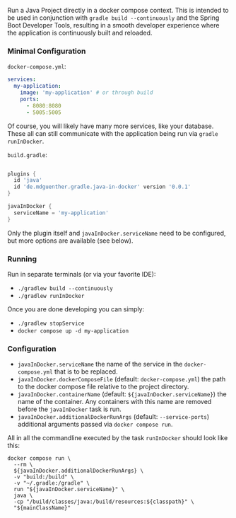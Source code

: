 
Run a Java Project directly in a docker compose context. This is intended to be used in conjunction with `gradle build --continuously` and the Spring Boot Developer Tools, resulting in a smooth developer experience where the application is continuously built and reloaded.

### Minimal Configuration

`docker-compose.yml`:
```yml ()
services:
  my-application:
    image: 'my-application' # or through build
    ports:
      - 8080:8080
      - 5005:5005
```
Of course, you will likely have many more services, like your database. These all can still communicate with the application being run via `gradle runInDocker`.

`build.gradle`:
```gradle

plugins {
  id 'java'
  id 'de.mdguenther.gradle.java-in-docker' version '0.0.1'
}

javaInDocker {
  serviceName = 'my-application'
}
```
Only the plugin itself and `javaInDocker.serviceName` need to be configured, but more options are available (see below).

### Running
Run in separate terminals (or via your favorite IDE):
 * `./gradlew build --continuously`
 * `./gradlew runInDocker`

Once you are done developing you can simply:
 * `./gradlew stopService`
 * `docker compose up -d my-application`

### Configuration
 * `javaInDocker.serviceName` the name of the service in the `docker-compose.yml` that is to be replaced.
 * `javaInDocker.dockerComposeFile` (default: `docker-compose.yml`) the path to the docker compose file relative to the project directory.
 * `javaInDocker.containerName` (default: `${javaInDocker.serviceName}`) the name of the container. Any containers with this name are removed before the `javaInDocker` task is run.
 * `javaInDocker.additionalDockerRunArgs` (default: `--service-ports`) additional arguments passed via `docker compose run`.

All in all the commandline executed by the task `runInDocker` should look like this:
```shell
docker compose run \
  --rm \
  ${javaInDocker.additionalDockerRunArgs} \
  -v "build:/build" \
  -v "~/.gradle:/gradle" \
  run "${javaInDocker.serviceName}" \
  java \
  -cp "/build/classes/java:/build/resources:${classpath}" \
  "${mainClassName}"
```
